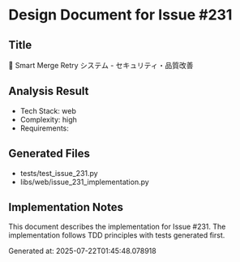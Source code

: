 # Design Document for Issue #231

## Title
🚨 Smart Merge Retry システム - セキュリティ・品質改善

## Analysis Result
- Tech Stack: web
- Complexity: high
- Requirements: 

## Generated Files
- tests/test_issue_231.py
- libs/web/issue_231_implementation.py

## Implementation Notes
This document describes the implementation for Issue #231.
The implementation follows TDD principles with tests generated first.

Generated at: 2025-07-22T01:45:48.078918
